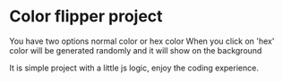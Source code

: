 # Color flipper project
You have two options normal color or hex color
When you click on 'hex' color will be generated randomly and it will show on the background

It is simple project with a little js logic, enjoy the coding experience.
